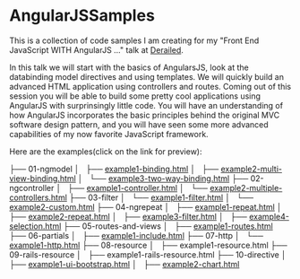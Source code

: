 AngularJSSamples
================

This is a collection of code samples I am creating for my "Front End JavaScript WITH AngularJS ..." talk at [Derailed](http://www.meetup.com/DeRailed/events/103389992/).

In this talk we will start with the basics of AngularsJS, look at the databinding model directives and using templates. We will quickly build an advanced HTML application using controllers and routes. Coming out of this session you will be able to build some pretty cool applications using AngularJS with surprinsingly little code. You will have an understanding of how AngularJS incorporates the basic principles behind the original MVC software design pattern, and you will have seen some more advanced capabilities of my now favorite JavaScript framework.

Here are the examples(click on the link for preview):

├── 01-ngmodel
│   ├── [example1-binding.html](http://htmlpreview.github.com/?https://github.com/danielwanja/AngularJSSamples/blob/master/01-ngmodel/example1-binding.html)
│   ├── [example2-multi-view-binding.html](http://htmlpreview.github.com/?https://github.com/danielwanja/AngularJSSamples/blob/master/01-ngmodel/example2-multi-view-binding.html)
│   └── [example3-two-way-binding.html](http://htmlpreview.github.com/?https://github.com/danielwanja/AngularJSSamples/blob/master/01-ngmodel/example3-two-way-binding.html)
├── 02-ngcontroller
│   ├── [example1-controller.html](http://htmlpreview.github.com/?https://github.com/danielwanja/AngularJSSamples/blob/master/02-ngcontroller/example1-controller.html)
│   └── [example2-multiple-controllers.html](http://htmlpreview.github.com/?https://github.com/danielwanja/AngularJSSamples/blob/master/02-ngcontroller/example2-multiple-controllers.html)
├── 03-filter
│   └── [example1-filter.html](http://htmlpreview.github.com/?https://github.com/danielwanja/AngularJSSamples/blob/master/02-ngcontroller/example1-filter.html)
│   └── [example2-custom.html](http://htmlpreview.github.com/?https://github.com/danielwanja/AngularJSSamples/blob/master/02-ngcontroller/example2-custom.html)
├── 04-ngrepeat
│   ├── [example1-repeat.html](http://htmlpreview.github.com/?https://github.com/danielwanja/AngularJSSamples/blob/master/04-ngrepeat/example1-repeat.html)
│   ├── [example2-repeat.html](http://htmlpreview.github.com/?https://github.com/danielwanja/AngularJSSamples/blob/master/04-ngrepeat/example2-repeat.html)
│   ├── [example3-filter.html](http://htmlpreview.github.com/?https://github.com/danielwanja/AngularJSSamples/blob/master/04-ngrepeat/example3-filter.html)
│   ├── [example4-selection.html](http://htmlpreview.github.com/?https://github.com/danielwanja/AngularJSSamples/blob/master/04-ngrepeat/example4-selection.html)
├── 05-routes-and-views
│   ├── [example1-routes.html](http://htmlpreview.github.com/?https://github.com/danielwanja/AngularJSSamples/blob/master/05-routes-and-views/example1-routes.html)
├── 06-partials
│   ├── [example1-include.html](http://htmlpreview.github.com/?https://github.com/danielwanja/AngularJSSamples/blob/master/06-partials/example1-include.html)
├── 07-http
│   └── [example1-http.html](http://htmlpreview.github.com/?https://github.com/danielwanja/AngularJSSamples/blob/master/07-http/example1-http.html)
├── 08-resource
│   ├── example1-resource.html
├── 09-rails-resource
│   ├── example1-rails-resource.html
├── 10-directive
│   ├── [example1-ui-bootstrap.html](http://htmlpreview.github.com/?https://github.com/danielwanja/AngularJSSamples/blob/master/10-directive/example1-ui-bootstrap.html)
│   ├── [example2-chart.html](http://htmlpreview.github.com/?https://github.com/danielwanja/AngularJSSamples/blob/master/10-directive/example2-chart.html)
